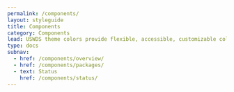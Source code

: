 ```yaml
---
permalink: /components/
layout: styleguide
title: Components
category: Components
lead: USWDS theme colors provide flexible, accessible, customizable color choices
type: docs
subnav:
  - href: /components/overview/
  - href: /components/packages/
  - text: Status
    href: /components/status/
---
```

